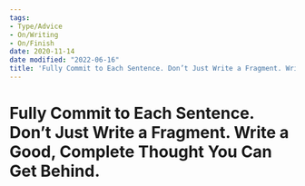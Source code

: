 ```yaml
---
tags:
- Type/Advice
- On/Writing
- On/Finish
date: 2020-11-14
date modified: "2022-06-16"
title: 'Fully Commit to Each Sentence. Don’t Just Write a Fragment. Write a Good, Complete Thought You Can Get Behind.'
---
```


# Fully Commit to Each Sentence. Don’t Just Write a Fragment. Write a Good, Complete Thought You Can Get Behind.

